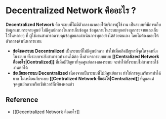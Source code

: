 # Decentralized Network คืออะไร ?
**Decentralized Network** คือ ระบบที่ไม่มีตัวกลางมาคอยให้บริการผู้ใช้งาน เป็นระบบที่มีการเก็บข้อมูลแบบกระจายศูนย์ ไม่มีศูนย์กลางในการเก็บข้อมูล ข้อมูลภายในระบบทุกอย่างถูกกระจายและเก็บไว้ในหลายๆ ที่ ผู้ใช้งานสามารถควบคุมข้อมูลและดำเนินการทุกอย่างได้ด้วยตนเอง โดยไม่ต้องคอยให้ตัวกลางดำเนินการแทน 

- **ข้อดีของระบบ Decentralized** เป็นระบบที่ไม่มีศูนย์กลาง ทำให้เมื่อเกิดปัญหาที่จุดใดจุดหนึ่งในระบบ ทั้งระบบจะยังสามารถทำงานได้ต่อ ซึ่งต่างจากระบบแบบ **[[Centralized Network คืออะไร|Centralized]]** ที่เมื่อมีปัญหาที่จุดศูนย์กลางของระบบ จะทำให้ทั้งระบบไม่สามารถใช้งานต่อได้ 
- **ข้อเสียของระบบ Decentralized** เนื่องจากเป็นระบบที่ไม่มีศูนย์กลาง ทำให้การดูแลรักษาทำได้ยาก ไม่เหมือนกับระบบ **[[Centralized Network คืออะไร|Centralized]]** ที่ดูแลแค่จุดศูนย์กลางหรือเซิฟเวอร์ก็เพียงพอแล้ว

## Reference
- [[Decentralized Network คืออะไร]]